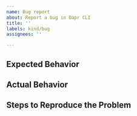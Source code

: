 ```yaml
---
name: Bug report
about: Report a bug in Dapr CLI
title: ''
labels: kind/bug
assignees: ''

---
```

## Expected Behavior

<!-- Briefly describe what you expect to happen -->


## Actual Behavior

<!-- Briefly describe what is actually happening -->


## Steps to Reproduce the Problem

<!-- How can a maintainer reproduce this issue (be detailed) -->
